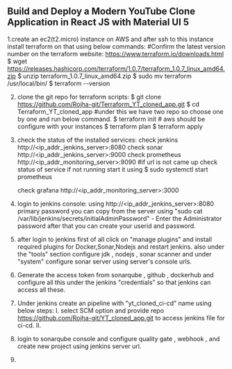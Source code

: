 ## Build and Deploy a Modern YouTube Clone Application in React JS with Material UI 5
1.create an ec2(t2.micro) instance on AWS and after ssh to this instance install terraform on that using below commands:
    #Confirm the latest version number on the terraform website:
    https://www.terraform.io/downloads.html
    $ wget https://releases.hashicorp.com/terraform/1.0.7/terraform_1.0.7_linux_amd64.zip
    $ unzip terraform_1.0.7_linux_amd64.zip
    $ sudo mv terraform /usr/local/bin/
    $ terraform --version


2. clone the git repo for terraform scripts:
    $ git clone https://github.com/Rojha-git/Terraform_YT_cloned_app.git
    $ cd Terraform_YT_cloned_app #under this we have two repo so choose one by one and run below command. 
    $ terraform init          # aws should be configure with your instances
    $ terraform plan
    $ terraform apply
    
3. check the status of the installed services:
   check jenkins http://<ip_addr_jenkins_server>:8080
   check sonar http://<ip_addr_jenkins_server>:9000
   check prometheus http://<ip_addr_monitoring_server>:9090  #if url is not came up check status of service if not running start it using $ sudo systemctl start prometheus

   check grafana http://<ip_addr_monitoring_server>:3000

4. login to jenkins console:
   using http://<ip_addr_jenkins_server>:8080
   primary password you can copy from the server using "sudo cat /var/lib/jenkins/secrets/initialAdminPassword" - Enter the Administrator password
   after that you can create your userid and password.

5. after login to jenkins first of all click on "manage plugins" and install required plugins for Docker,Sonar,Nodejs and restart jenkins.
   also under the "tools" section configure jdk , nodejs , sonar scanner and under "system"  configure sonar server using server's console urls.

6. Generate the access token from sonarqube , github , dockerhub and configure all this under the jenkins "credentials" so that jenkins can access all these.
7. Under jenkins create an pipeline with "yt_cloned_ci-cd" name using below steps:
   I.   select SCM option and provide repo https://github.com/Rojha-git/YT_cloned_app.git to access jenkins file for ci-cd.
   II.

8. login to sonarqube console and configure quality gate , webhook , and create new project using jenkins server url.
9. 
       
   

   





   
   


   
   
  
